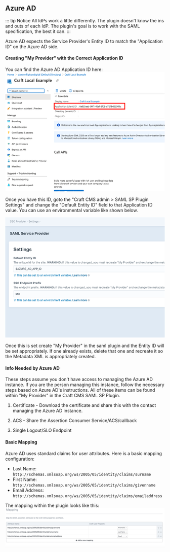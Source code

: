 ## Azure AD

::: tip Notice
All IdPs work a little differently. The plugin doesn't know the ins and outs of each IdP. The plugin's 
goal is to work with the SAML specification, the best it can.
:::

Azure AD expects the Service Provider's Entity ID to match the "Application ID" on the Azure AD side. 

#### Creating "My Provider" with the Correct Application ID
You can find the Azure AD Application ID here:  
![Finding the Application ID](../../assets/azure-ad-app-id.png)

Once you have this ID, goto the "Craft CMS admin > SAML SP Plugin Settings" and change the "Default Entity ID" 
field to that Application ID value. You can use an environmental variable like shown below.

![Default Entity ID](../../assets/default-entity-id.png)

Once this is set create "My Provider" in the saml plugin and the Entity ID will be set appropriately. If one already exists,
delete that one and recreate it so the Metadata XML is appropriately created.

#### Info Needed by Azure AD
These steps assume you don't have access to managing the Azure AD instance. If you are the person managing this instance,
follow the necessary steps based on Azure AD's instructions. All of these items can be found within "My Provider" in the 
Craft CMS SAML SP Plugin.

1. Certificate - Download the certificate and share this with the contact managing the Azure AD instance.

2. ACS - Share the Assertion Consumer Service/ACS/callback

3. Single Logout/SLO Endpoint

#### Basic Mapping
Azure AD uses standard claims for user attributes. Here is a basic mapping configuration:
- Last Name: `http://schemas.xmlsoap.org/ws/2005/05/identity/claims/surname`
- First Name: `http://schemas.xmlsoap.org/ws/2005/05/identity/claims/givenname`
- Email Address: `http://schemas.xmlsoap.org/ws/2005/05/identity/claims/emailaddress`

The mapping within the plugin looks like this:
![Basic Mapping](../../assets/basic-mapping.png)
